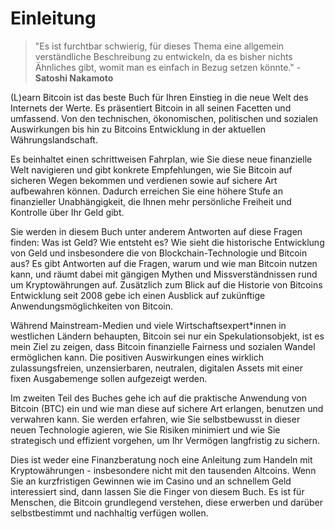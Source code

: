# Einleitung

> "Es ist furchtbar schwierig, für dieses Thema eine allgemein verständliche Beschreibung zu entwickeln, da es bisher nichts Ähnliches gibt, womit man es einfach in Bezug setzen könnte." - **Satoshi Nakamoto**

(L)earn Bitcoin ist das beste Buch für Ihren Einstieg in die neue Welt des Internets der Werte. Es präsentiert Bitcoin in all seinen Facetten und umfassend. Von den technischen, ökonomischen, politischen und sozialen Auswirkungen bis hin zu Bitcoins Entwicklung in der aktuellen Währungslandschaft. 

Es beinhaltet einen schrittweisen Fahrplan, wie Sie diese neue finanzielle Welt navigieren und gibt konkrete Empfehlungen, wie Sie Bitcoin auf sicheren Wegen bekommen und verdienen sowie auf sichere Art aufbewahren können. Dadurch erreichen Sie eine höhere Stufe an finanzieller Unabhängigkeit, die Ihnen mehr persönliche Freiheit und Kontrolle über Ihr Geld gibt.

Sie werden in diesem Buch unter anderem Antworten auf diese Fragen finden: Was ist Geld? Wie entsteht es? Wie sieht die historische Entwicklung von Geld und insbesondere die von Blockchain-Technologie und Bitcoin aus?  Es gibt Antworten auf die Fragen, warum und wie man Bitcoin nutzen kann, und räumt dabei mit gängigen Mythen und Missverständnissen rund um Kryptowährungen auf. Zusätzlich zum Blick auf die Historie von Bitcoins Entwicklung seit 2008 gebe ich einen Ausblick auf zukünftige Anwendungsmöglichkeiten von Bitcoin.

Während Mainstream-Medien und viele Wirtschaftsexpert*innen in westlichen Ländern behaupten, Bitcoin sei nur ein Spekulationsobjekt, ist es mein Ziel zu zeigen, dass Bitcoin finanzielle Fairness und sozialen Wandel ermöglichen kann. Die positiven Auswirkungen eines wirklich zulassungsfreien, unzensierbaren, neutralen, digitalen Assets mit einer fixen Ausgabemenge sollen aufgezeigt werden.

Im zweiten Teil des Buches gehe ich auf die praktische Anwendung von Bitcoin (BTC) ein und wie man diese auf sichere Art erlangen, benutzen und verwahren kann. Sie werden erfahren, wie Sie selbstbewusst in dieser neuen Technologie agieren, wie Sie Risiken minimiert und wie Sie strategisch und effizient vorgehen, um Ihr Vermögen langfristig zu sichern. 

Dies ist weder eine Finanzberatung noch eine Anleitung zum Handeln mit Kryptowährungen - insbesondere nicht mit den tausenden Altcoins. Wenn Sie an kurzfristigen Gewinnen wie im Casino und an schnellem Geld interessiert sind, dann lassen Sie die Finger von diesem Buch. Es ist für Menschen, die Bitcoin grundlegend verstehen, diese erwerben und darüber selbstbestimmt und nachhaltig verfügen wollen.
